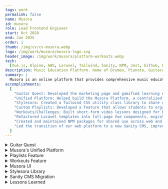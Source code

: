 ```yaml
---
tags: work
permalink: false
name: Musora
id: musora
role: Lead Frontend Engineer
start: Oct 2020
end: Jan 2025
order: 1
thumb: /img/cv/cv-musora.webp
logo: /img/work/musora/musora-logo.svg
header_image: /img/work/musora/platform-workouts.webp
tech:
  [Vue.js, Alpine, AWS, Laravel, Tailwind, Sanity, NPM, Jest, Github, Docker]
description: Music Education Platform. Home of Drumeo, Pianote, Guitareo, and Singeo.
summary: |
  Musora is an online platform that provides comprehensive music education for piano, guitar, drums, and singing. It combines world-class teaching with interactive practice tools like speed control, looping, and progress tracking. Students can engage with a supportive community, receive live feedback, and refine their skills at their own pace in an immersive learning environment. As a musician myself, I took great joy in building features that provided value for other musicians and music lovers.
accomplishments:
  [
    "Guitar Quest: Developed the marketing page and gamified learning experience, featuring an interactive map for learning guitar.",
    "Unified Platform: Helped build the Musora Platform, a centralized hub for all brand channels.",
    "Stylesora: Created a Tailwind CSS utility class library to share common styles across brand applications.",
    "Custom Playlists: Developed a feature that allows students to organize content based on their preferences, enhancing user experience.",
    "Workouts/Challenges: Built short-form video lessons designed for busy schedules, providing value to musicians.",
    "Refactored Laravel templates into full-page Vue components, migrating many legacy components to Vue 3's Composition API.",
    "Created and maintained NPM packages for shared use across web and mobile teams.",
    "Led the transition of our web platform to a new Sanity CMS, improving content management and scalability.",
  ]
---
```


<!-- Details -->
<details>
    <summary>Guitar Quest</summary>
    <div class="details-content">
        <div class="detail-image-wrapper">
            <img src="/img/work/musora/guitar-quest.webp" alt="Image of Guitareo's Guitar Quest" loading="lazy">
        </div>
        <p>
            As part of an effort to increase engagement in the then <a href="https://www.guitareo.com" title="Go To Guitareo Website" target="_blank">Guitareo</a> application, we launched <a href="https://www.guitareo.com/shop/guitar-quest" title="Go to Guitar Quest website" target="_blank">Guitar Quest</a>—a gamified approach to learning electric guitar featuring musician and influencer <i>Rob Scallon</i>.
            <br>
            I was responsible for both the marketing and platform experiences. A key feature of Guitar Quest was an interactive <abbr title="Scalable Vector Graphics">SVG</abbr> map, used across both the marketing site and platform, to visually represent lesson "levels" where difficulty increased as students progressed. To improve performance on the marketing site, I introduced <a href="https://alpinejs.dev/" target="_blank">Alpine.js</a>, a lightweight (10 kB gzipped) JavaScript framework with <a href="https://vuejs.org/" target="_blank" title="Go to Vue.js website">Vue.js</a>-like syntax, which enhanced loading speeds.
            <br>
            For the platform experience, I developed new components on top of our existing Vue.js component library, <strong>Vuesora</strong>, and ensured seamless data flow from our <a href="https://laravel.com/" title="Go to Laravel websit" target="_blank">Laravel</a> controllers to the templates. I also introduced <a href="https://tailwindcss.com/" title="Go to Tailwind CSS website" target="_blank">Tailwind CSS</a> to streamline styling and establish a scalable convention for future development.
        </p>
    </div>
</details>

<details>
    <summary>Musora's Unified Platform</summary>
    <div class="details-content">
        <div class="detail-image-wrapper">
            <img src="/img/work/musora/musora-brand-selector.webp" alt="Image of Musora's brand selector" loading="lazy">
        </div>
        <p>
            Before we built <a href="https://www.musora.com/" title="Go to Musora's website" target="_blank">Musora’s</a> unified platform, Musora operated as four separate brand applications— 
            <a href="https://www.drumeo.com/" title="Go to Drumeo's website" target="_blank">Drumeo</a>, 
            <a href="https://www.pianote.com/" title="Go to Pianote's website" target="_blank">Pianote</a>, 
            <a href="https://www.guitareo.com/" title="Go to Guitareo's website" target="_blank">Guitareo</a>, and 
            <a href="https://www.singeo.com/" title="Go to Singeo's website" target="_blank">Singeo</a>. 
            This fragmented structure created technical challenges when delivering new features and limited students to a single brand and instrument per membership.
            <br>
            Previously, we maintained three separate internal libraries for shared code: <strong>Bladesora</strong> (<a href="https://laravel.com/docs/11.x/blade" title="Go to Blade documentation" target="_blank">Blade</a> templates), 
            <strong>Vuesora</strong> (Vue components), and <strong>Stylesora</strong> (Tailwind CSS utilities, which I created). 
            Deploying a new feature often required updates across seven different <a href="https://www.github.com" title="Go to Github's website" target="_blank">GitHub</a> repositories, slowing down development.
        </p>
        <div class="detail-image-wrapper" data-columns="2">
            <img src="/img/work/musora/mobile-dark-mode.webp" alt="Image of Musora's brand selector" loading="lazy">
            <img src="/img/work/musora/mobile-light-mode.webp" alt="Image of Musora's brand selector" loading="lazy">
        </div>
        <p>
            To streamline operations and improve the student experience, we embarked on an ambitious unification project. 
            I initiated the process by setting up our web and mobile GitHub repositories and ensuring all necessary technologies were installed. 
            I then migrated our shared libraries into the unified platform repository and led the development of a global app redesign. 
            This included a new navigation system, a cohesive site wrapper, and visual updates to support both light and dark modes.
            <br>
            By consolidating our platform, we significantly accelerated development and enabled students to access all instruments and brands under a single membership, 
            greatly increasing the value of their subscription.
        </p>
        <p>
            As part of the new unified Musora platform, I also decoupled the marketing front-end environment from the main platform. This separation allowed the marketing team to use their preferred tools without causing unintended side effects on the platform, and vice versa. I achieved this by using separate <strong>Laravel Mix</strong> configurations, ensuring that each environment had its own optimized build process. This enabled the marketing team to leverage lightweight libraries like 
            <a href="https://alpinejs.dev/" title="Go to Alpine.js documentation" target="_blank">Alpine.js</a>, improving 
            performance and <abbr title="Search Enging Optimization">SEO</abbr> without impacting the main application.
        </p>
    </div>
</details>

<details>
    <summary>Playlists Feature</summary>
    <div class="details-content">
        <p>
            In the legacy platforms, students could only bookmark content into a single collection called "My List." 
            With the launch of the unified Musora platform, we wanted to enhance this functionality by allowing students to organize all content—Songs, Lessons, and Exercises—into individual playlists. 
            Taking inspiration from Spotify, we introduced features enabling users to edit playlist names, reorder items via drag-and-drop, update thumbnails, and more. 
            Additionally, students could pin up to five playlists to the main sidebar for quick access.
        </p>
        <div class="detail-image-wrapper">
            <img src="/img/work/musora/musora-playlist.webp" alt="Image of a Musora Playlist" loading="lazy">
        </div>
        <p>
            I led the front-end development of these new features, creating the Playlist index page with drag-and-drop sorting and implementing the pin functionality for the sidebar. 
            To manage playlist state across multiple <strong>Vue</strong> components, I introduced <a href="https://pinia.vuejs.org/" title="Go to Pinia's documentation" target="_blank">Pinia</a>, ensuring efficient data sharing across the application. I also updated the playback page experience to support multiple content types.
        </p>
        <div class="detail-image-wrapper">
            <img src="/img/work/musora/musora-create-playlist.webp" alt="Image of a Musora Playlist Creation" loading="lazy">
        </div>
        <p>
            In addition, I supervised and mentored another front-end developer in building the "Create Playlist" modal, which needed to be integrated across all content types. 
            Unlike Spotify, our platform had the unique challenge of handling content with child items, requiring careful UI considerations to allow students to decide whether to include child content in their playlists.
        </p>
    </div>
</details>

<details>
  <summary>Workouts Feature</summary>
    <div class="details-content">
        <div class="detail-image-wrapper">
            <img src="/img/work/musora/platform-workouts.webp" alt="Image of a Musora Workouts Page" loading="lazy">
        </div>
        <p>
            The goal of this feature was to offer short-form workout content as an alternative to our traditional multi-lesson 
            learning structure. Leveraging the third-party practice tool <a href="https://www.soundslice.com/" title="Go to Soundslice website" target="_blank">Soundslice</a>, 
            we combined video lessons with interactive sheet music to enhance the learning experience.
        </p>
        <p>
            I developed a component that segments the video into individual chapters, allowing students to quickly navigate 
            to specific sections. Each chapter card provides two options: jump directly to that point in the video or open the 
            Soundslice player to loop and practice along with sheet music in real time. To optimize the user experience, I 
            utilized Soundslice's <abbr title="Application Programming Interface">API</abbr> to customize the player’s behavior, ensuring it met our specific learning needs.
        </p>
    </div>
</details>

<details>
  <summary>Musora UI</summary>
    <div class="details-content">
        <div class="detail-image-wrapper" data-scrollable="true">
            <div class="scroll-container" tabindex="0" role="region" aria-label="Scrollable image content">
                <img src="/img/work/musora/musora-ui.webp" alt="An example image of the Simply360 application" loading="lazy">
            </div>
            <div class="scroll-indicator">
                <em><span class="sr-only">This Section is</span> Scrollable</em>
            </div>
        </div>
        <p>
            Early in my time at Musora, I aimed to improve the onboarding process by creating documentation for our frontend libraries: 
            <strong>Bladesora</strong> for HTML templates, <strong>Vuesora</strong> for Vue components, and <strong>Stylesora</strong> for custom Tailwind classes.
        </p>
        <p>
            To achieve this, I used <a href="https://vuepress.vuejs.org/" title="Go to VuePress website" target="_blank">VuePress</a> to generate 
            a documentation site, which I then deployed to <a href="https://www.netlify.com/" title="Go to Netlify's website" target="_blank">Netlify</a>. 
            VuePress made it easy for developers to reference core frontend components and copy/paste code snippets directly into their projects, 
            streamlining development and onboarding.
        </p>
    </div>
</details>

<details>
    <summary>Stylesora Library</summary>
    <div class="details-content">
        <div class="detail-image-wrapper">
            <img src="/img/work/musora/musora-ui-colors.webp" alt="Musora UI Colors" loading="lazy">
        </div>
        <p>
            I built a Tailwind utility class library called <strong>Stylesora</strong> to centralize Musora's custom styles. 
            Working closely with the UX team, I ensured all <a href="https://www.figma.com/" title="Go to Figma's website" target="_blank">Figma</a> designs were accurately reflected in the front-end implementation. By using CSS as JSON, I seamlessly integrated Stylesora into our Tailwind config, making it easy to maintain and scale our design system.
        </p>
        <div class="detail-image-wrapper">
            <img src="/img/work/musora/musora-ui-buttons.webp" alt="Musora UI Colors" loading="lazy">
        </div>
    </div>
</details>

<details>
    <summary>Sanity CMS Migration</summary>
    <div class="details-content">
        <p>
            The team aimed to migrate our MySQL database and existing <strong>Musora CMS</strong> to 
            <a href="https://www.sanity.io/studio" title="Go to Sanity's website" target="_blank">Sanity CMS</a>. 
            This transition required a fundamental shift in how our front-end components received data. Instead of passing data 
            from <strong>Laravel</strong> controllers to templates and then to Vue components as props, we needed the components 
            themselves to fetch data directly from Sanity.
        </p>
        <div class="detail-image-wrapper">
            <img src="/img/work/musora/mcs-diagram-dark.webp" alt="Diagram of Musora Content Services Package" loading="lazy">
        </div>
        <p>
            I led the front-end team in refactoring our Blade templates, replacing multiple HTML partials with single-page Vue components. Each page component now retrieves its own data and passes it to child components, enabling a more modular and scalable architecture. To improve the user experience, we introduced skeleton loaders across the site, which are triggered <code>onBeforeMount</code> while awaiting data from Sanity.
        </p>
        <p>
            Another key challenge was ensuring both mobile and web front-end teams stayed aligned during this large-scale migration. Since <a href="https://www.sanity.io/docs/groq" title="Go to Sanity GROQ documentation" target="_blank"><abbr title="Graph-Relational Object Queries">GROQ</abbr> queries</a> can be complex, and not all developers were experienced in writing them, I created an <a href="https://www.npmjs.com/" title="Go to NPM website" target="_blank">NPM</a> package called <strong>Musora Content Services</strong> (<abbr title="Musora Content Services">MCS</abbr>). This package provided standardized functions for both mobile and web teams to retrieve content data from Sanity. 
        </p>
        <p>
            To maintain reliability, we implemented <a href="https://jestjs.io/" title="Go to Jest website" target="_blank">Jest</a> tests for all GROQ queries, ensuring they worked correctly with every update. These tests were integrated into <strong>GitHub Actions</strong> to run automatically on every push to <i>main</i>. We also expanded the package to include user-specific endpoints from our own <abbr title="Application Programming Interface">API</abbr>, making it the central gateway for all data requests in our web and mobile applications.
        </p>
        <p>
            To improve the developer experience, I created documentation using JSDoc, a tool that generates API documentation from properly formatted JavaScript comments. By simply ensuring that all new functions and classes were commented, developers could run a build command to generate updated documentation automatically. I documented the process in the <strong>README</strong> file and published the docs to the web using GitHub Pages. 
        </p>
        <p>
            Additionally, I set up a symlink from the Musora Content Services repository to our Musora Web Platform repository. This allowed developers to test changes to the MCS package directly within the web platform—without needing to push, publish, and reinstall every iteration. This significantly reduced friction in development and sped up the feedback loop.
        </p>
        <p>
            This migration not only improved development efficiency but also laid the groundwork for decoupling the web application from the back-end. By shifting toward a fully front-end-driven architecture, we enabled the possibility of deploying static files instead of relying on Laravel to generate HTML, ultimately reducing infrastructure costs and improving performance.
        </p>
    </div>
</details>
<details>
    <summary>Lessons Learned</summary>
    <div class="details-content">
        <p>
            I spent four action-packed years at Musora and held three different titles. I did everything from managing staff to creating workflows in Jira to building experiences from the ground up. Here are some of my takeaways, both technical and personal.
        </p>
        <h3>Lesson One: The Necessary Evil of Frameworks in Large Teams.</h3>  
        <p>  
            I enjoy writing my own code. I don't like relying on third-party libraries and frameworks—for many reasons.  
        </p>  
        <p>  
            That said, they have their advantages (whether I like it or not). Libraries and frameworks set conventions. When I'm creating a library or package, I want it to be well-structured, readable, and documented with human-friendly naming conventions. But very rarely do we get the time to do this.  
        </p>  
        <p>  
            When you use a library like Vue.js or Tailwind CSS, these conventions are already established, tested, and backed by a community. I can tell my devs, "Read the documentation," and trust that they'll find what they need. That’s far more efficient than teaching them the "Miguel way" of doing things.  
        </p>  
        <p>  
            It also helps with onboarding. If a new developer already knows these technologies, they can start contributing right away instead of learning our custom-built solutions.  
        </p>  
        <h3>Lesson Two: Working with iFrames is a pain.</h3>  
        <p>  
            Most of my work at Musora followed a familiar pattern—create components, fetch data, build new routes, repeat. But every so often, I had to work with a third-party package rendered as an iFrame.  
        </p>  
        <p>  
            Out of consideration, I won’t name the package, but it was a core feature of the Musora platform. Because of that, marketers and project managers frequently requested updates and customizations.  
        </p>  
        <p>  
            Here’s the problem: iFrames, like web workers, are completely encapsulated. You can’t manipulate them from the outside unless they expose a way to send and receive messages. Events won’t work because they bubble (or propagate) to the parent, and the iFrame can’t capture events from the parent.  
        </p>  
        <p>  
            And don’t even think about targeting elements inside an iFrame from the outside—that violates the browser’s Same-Origin Policy.  
        </p>  
        <p>  
            In a perfect world, iFrame-based packages would expose all the necessary options to update the UI and listen for changes. But we don’t live in a perfect world. If the iFrame’s owner doesn’t add your domain to the CORS headers, you have no way to modify it. You have to work with what you're given.  
        </p>  
        <p>  
            When all else fails, build it yourself.  
        </p>  
        <h3>Lesson Three: Take Initiative—Don’t Wait for Things to Happen.</h3>  
        <p>  
            It’s easy to say, "It’s not my job," or "That person is out sick," or "Someone else was supposed to do it." But waiting for the ideal situation will only slow you down.  
        </p>  
        <p>  
            Instead, take ownership. Offer solutions.  
        </p>  
        <p>  
            If the UX manager is juggling multiple projects and the Figma designs lack error states—add them yourself. Even if they’re not perfect, at least they’ll exist.  
        </p>  
        <p>  
            If you're waiting on a back-end engineer for a solution, but you can offer a workaround—make that Plan A. Pitch it, implement it. Chances are, you’ll be making their life easier.  
        </p>  
        <p>  
            If a Jira ticket requires engineers from different teams, but you can do both jobs, don’t let others’ availability block progress.  
        </p>  
        <p>  
            My father always said, "Perfect is the enemy of good," and "A job worth doing is worth doing well enough." Essentially—get it done.  
        </p>  
        <p>  
            Of course, this mindset can lead to burnout—something I know all too well. Leadership often means doing more, taking responsibility, and stepping up when things stall. The upside? You’ll learn more and have more to show for your time at a company.  
        </p>  
        <h3>Lesson Four: Put People First.</h3>  
        <p>  
            If I can be blunt—don’t be an asshole. You won’t get the best performance, collaboration, or respect by treating people poorly.  
        </p>  
        <p>  
            Do the opposite. Go out of your way to acknowledge that nothing on the <em>Project Roadmap</em> gets done without people.  
        </p>  
        <p>  
            I won’t open the can of worms that is <strong>Generative AI</strong>, but even AI still needs humans—because people understand context. Even the lowest-performing team members can provide valuable insights into why something isn’t working. Listen to them. Make them feel appreciated.  
        </p>  
        <p>  
            Technology exists for people, not the other way around.  
        </p>  
        <p>  
            And this applies to yourself too. Your job, with all its arbitrary deadlines, is not more important than your health. You can’t do good work if you completely neglect yourself.  
        </p>  
        <p>  
            Ultimately, that’s what companies should want for their employees, even if they don’t say it enough. Maybe it’s worth reminding them once in a while.  
        </p>  
    </div>  
</details>
